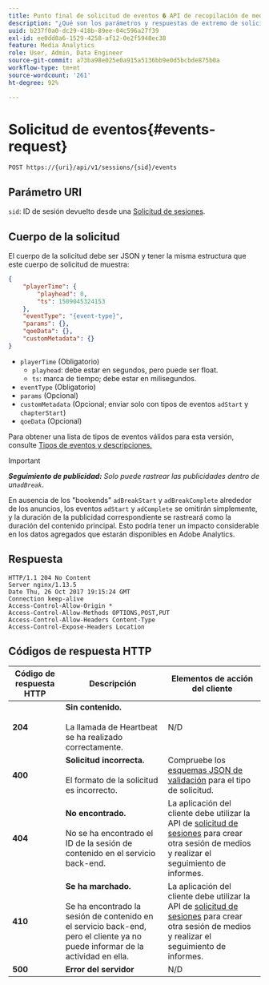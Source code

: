 ```yaml
---
title: Punto final de solicitud de eventos � API de recopilación de medios de transmisión
description: "¿Qué son los parámetros y respuestas de extremo de solicitud de eventos de API de recopilación de medios?"
uuid: b237f0a0-dc29-418b-89ee-04c596a27f39
exl-id: ee0dd8a6-1529-4258-af12-0e2f5948ec38
feature: Media Analytics
role: User, Admin, Data Engineer
source-git-commit: a73ba98e025e0a915a5136bb9e0d5bcbde875b0a
workflow-type: tm+mt
source-wordcount: '261'
ht-degree: 92%

---
```


# Solicitud de eventos{#events-request}

`POST https://{uri}/api/v1/sessions/{sid}/events`

## Parámetro URI

`sid`: ID de sesión devuelto desde una [Solicitud de sesiones](mc-api-sessions-req.md).

## Cuerpo de la solicitud

El cuerpo de la solicitud debe ser JSON y tener la misma estructura que este cuerpo de solicitud de muestra:

```json
{ 
    "playerTime": { 
        "playhead": 0, 
        "ts": 1509045324153 
    }, 
    "eventType": "{event-type}", 
    "params": {}, 
    "qoeData": {}, 
    "customMetadata": {} 
}
```

* `playerTime` (Obligatorio)
   * `playhead`: debe estar en segundos, pero puede ser float.
   * `ts`: marca de tiempo; debe estar en milisegundos.
* `eventType` (Obligatorio)
* `params` (Opcional)
* `customMetadata` (Opcional; enviar solo con tipos de eventos `adStart` y `chapterStart`)
* `qoeData` (Opcional)

Para obtener una lista de tipos de eventos válidos para esta versión, consulte [Tipos de eventos y descripciones.](mc-api-event-types.md)

>[!IMPORTANT]
>
>***Seguimiento de publicidad:** Solo puede rastrear las publicidades dentro de un`adBreak`*.
>
>En ausencia de los &quot;bookends&quot; `adBreakStart` y `adBreakComplete` alrededor de los anuncios, los eventos `adStart` y `adComplete` se omitirán simplemente, y la duración de la publicidad correspondiente se rastreará como la duración del contenido principal. Esto podría tener un impacto considerable en los datos agregados que estarán disponibles en Adobe Analytics.

## Respuesta

```text
HTTP/1.1 204 No Content 
Server nginx/1.13.5 
Date Thu, 26 Oct 2017 19:15:24 GMT 
Connection keep-alive 
Access-Control-Allow-Origin * 
Access-Control-Allow-Methods OPTIONS,POST,PUT 
Access-Control-Allow-Headers Content-Type 
Access-Control-Expose-Headers Location
```

## Códigos de respuesta HTTP

| Código de respuesta HTTP | Descripción | Elementos de acción del cliente |
|---|---|---|
| **204** | **Sin contenido.** <br/><br/>La llamada de Heartbeat se ha realizado correctamente. | N/D |
| **400** | **Solicitud incorrecta.** <br/><br/>El formato de la solicitud es incorrecto. | Compruebe los [esquemas JSON de validación](mc-api-json-validation.md) para el tipo de solicitud. |
| **404** | **No encontrado.** <br/><br/>No se ha encontrado el ID de la sesión de contenido en el servicio back-end. | La aplicación del cliente debe utilizar la API de [solicitud de sesiones](mc-api-sessions-req.md) para crear otra sesión de medios y realizar el seguimiento de informes. |
| **410** | **Se ha marchado.** <br/><br/>Se ha encontrado la sesión de contenido en el servicio back-end, pero el cliente ya no puede informar de la actividad en ella. | La aplicación del cliente debe utilizar la API de [solicitud de sesiones](mc-api-sessions-req.md) para crear otra sesión de medios y realizar el seguimiento de informes. |
| **500** | **Error del servidor** | N/D |
